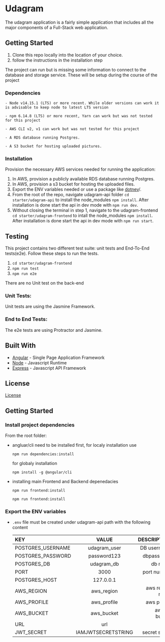 # Udagram

The udagram application is a fairly simple application that includes all the major components of a Full-Stack web application.

## Getting Started

1. Clone this repo locally into the location of your choice.
1. follow the instructions in the installation step

The project can run but is missing some information to connect to the database and storage service. These will be setup during the course of the project

### Dependencies

```
- Node v14.15.1 (LTS) or more recent. While older versions can work it is advisable to keep node to latest LTS version

- npm 6.14.8 (LTS) or more recent, Yarn can work but was not tested for this project

- AWS CLI v2, v1 can work but was not tested for this project

- A RDS database running Postgres.

- A S3 bucket for hosting uploaded pictures.

```

### Installation

Provision the necessary AWS services needed for running the application:

1. In AWS, provision a publicly available RDS database running Postgres. <Place holder for link to classroom article>
1. In AWS, provision a s3 bucket for hosting the uploaded files. <Place holder for tlink to classroom article>
1. Export the ENV variables needed or use a package like [dotnev](https://www.npmjs.com/package/dotenv)/.
1. From the root of the repo, navigate udagram-api folder `cd starter/udagram-api` to install the node_modules `npm install`. After installation is done start the api in dev mode with `npm run dev`.
1. Without closing the terminal in step 1, navigate to the udagram-frontend `cd starter/udagram-frontend` to intall the node_modules `npm install`. After installation is done start the api in dev mode with `npm run start`.

## Testing

This project contains two different test suite: unit tests and End-To-End tests(e2e). Follow these steps to run the tests.

1. `cd starter/udagram-frontend`
1. `npm run test`
1. `npm run e2e`

There are no Unit test on the back-end

### Unit Tests:

Unit tests are using the Jasmine Framework.

### End to End Tests:

The e2e tests are using Protractor and Jasmine.

## Built With

- [Angular](https://angular.io/) - Single Page Application Framework
- [Node](https://nodejs.org) - Javascript Runtime
- [Express](https://expressjs.com/) - Javascript API Framework

## License

[License](LICENSE.txt)

## Getting Started

### Install project dependencies

From the root folder:

- angluar/cli need to be installed first, for localy installation use

  `npm run dependencies:install`

  for globaly installation

  `npm install -g @angular/cli`

- installing main Frontend and Backend depenedacies

  `npm run frontend:install`

  `npm run frontend:install`

### Export the ENV variables

- `.env` file must be created under udagram-api path with the following content

  | KEY               |       VALUE        |     DESCRIPTION |
  | :---------------- | :----------------: | --------------: |
  | POSTGRES_USERNAME |    udagram_user    |     DB username |
  | POSTGRES_PASSWORD |    password123     |      dbpassword |
  | POSTGRES_DB       |     udagram_db     |         db name |
  | PORT              |        3000        |     port number |
  | POSTGRES_HOST     |     127.0.0.1      |           db ip |
  | AWS_REGION        |     aws_region     | aws region name |
  | AWS_PROFILE       |    aws_profile     |     aws profile |
  | AWS_BUCKET        |     aws_bucket     |   aws s3 bucket |
  | URL               |        url         |             url |
  | JWT_SECRET        | IAMJWTSECRETSTRING |   secret string |

